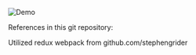 ![Demo](https://ibb.co/bHYSrG.gif)

References in this git repository:

Utilized redux webpack from github.com/stephengrider
